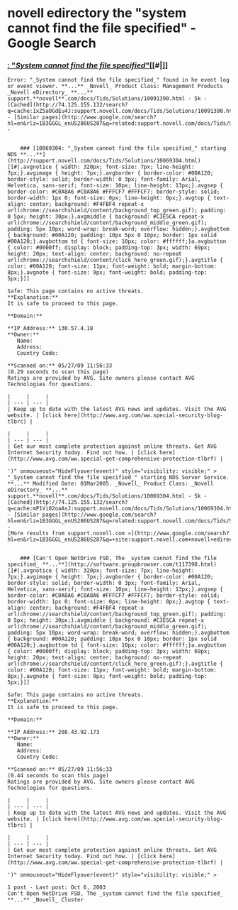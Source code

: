 # novell edirectory the "system cannot find the file specified" - Google Search

### [: "_System cannot find the file specified_"](http://support.novell.com/docs/Tids/Solutions/10091390.html)[[#|]]
	
	Error: "_System cannot find the file specified_" found in he event log or event viewer. **...** _Novell_ Product Class: Management Products _Novell eDirectory_ **...**
	support.**novell**.com/docs/Tids/Solutions/10091390.html - 5k - [Cached](http://74.125.155.132/search?q=cache:1xZ5aOGdEu4J:support.novell.com/docs/Tids/Solutions/10091390.html+novell+edirectory+the+%22system+cannot+find+the+file+specified%22&cd=1&hl=en&ct=clnk&gl=us) - [Similar pages](http://www.google.com/search?hl=en&rlz=1B3GGGL_enUS286US287&q=related:support.novell.com/docs/Tids/Solutions/10091390.html) -
	

		### [10069304: "_System cannot find the file specified_" starting NDS **...**](http://support.novell.com/docs/Tids/Solutions/10069304.html)[[#|.avgnotice { width: 320px; font-size: 7px; line-height: 7px;}.avgimage { height: 7px;}.avgborder { border-color: #00A120; border-style: solid; border-width: 0 3px; font-family: Arial, Helvetica, sans-serif; font-size: 10px; line-height: 13px;}.avgsep { border-color: #C0A8A6 #C0A8A6 #FFFCF7 #FFFCF7; border-style: solid; border-width: 1px 0; font-size: 0px; line-height: 0px;}.avgtop { text-align: center; background: #F4FBF4 repeat-x url(chrome://searchshield/content/background_top_green.gif); padding: 0 5px; height: 30px;}.avgmiddle { background: #C3E5CA repeat-x url(chrome://searchshield/content/background_middle_green.gif); padding: 5px 10px; word-wrap: break-word; overflow: hidden;}.avgbottom { background: #00A120; padding: 10px 5px 0 10px; border: 1px solid #00A120;}.avgbottom td { font-size: 10px; color: #ffffff;}a.avgbutton { color: #0000ff; display: block; padding-top: 3px; width: 69px; height: 20px; text-align: center; background: no-repeat url(chrome://searchshield/content/click_here_green.gif);}.avgtitle { color: #00A120; font-size: 11px; font-weight: bold; margin-bottom: 8px;}.avgnote { font-size: 9px; font-weight: bold; padding-top: 5px;}]]
	
	Safe: This page contains no active threats.
	**Explanation:**
	It is safe to proceed to this page.
	
	**Domain:**
	
	**IP Address:** 130.57.4.18
	**Owner:**
	   Name:
	   Address:
	   Country Code:
	
	**Scanned on:** 05/27/09 11:56:33
	(0.29 seconds to scan this page)
	Ratings are provided by AVG. Site owners please contact AVG Technologies for questions.
	
	|     |     |
	| --- | --- |
	| Keep up to date with the latest AVG news and updates. Visit the AVG website. | [click here](http://www.avg.com/ww.special-security-blog-tlbrc) |
	
	|     |     |
	| --- | --- |
	| Get our most complete protection against online threats. Get AVG Internet Security today. Find out how. | [click here](http://www.avg.com/ww.special-get-comprehensive-protection-tlbrf) |
	
	')" onmouseout="HideFlyover(event)" style="visibility: visible;" >
	"_System cannot find the file specified_" starting NDS Server Service. **...** Modified Date: 01Mar2005. _Novell_ Product Class: _Novell eDirectory_ **...**
	support.**novell**.com/docs/Tids/Solutions/10069304.html - 5k - [Cached](http://74.125.155.132/search?q=cache:mP1Vi02oaAsJ:support.novell.com/docs/Tids/Solutions/10069304.html+novell+edirectory+the+%22system+cannot+find+the+file+specified%22&cd=2&hl=en&ct=clnk&gl=us) - [Similar pages](http://www.google.com/search?hl=en&rlz=1B3GGGL_enUS286US287&q=related:support.novell.com/docs/Tids/Solutions/10069304.html) -
	[More results from support.novell.com »](http://www.google.com/search?hl=en&rlz=1B3GGGL_enUS286US287&q=+site:support.novell.com+novell+edirectory+the+%22system+cannot+find+the+file+specified%22)
	

		### [Can't Open NetDrive FSD, The _system cannot find the file specified_ **...**](http://software.groupbrowser.com/t117398.html)[[#|.avgnotice { width: 320px; font-size: 7px; line-height: 7px;}.avgimage { height: 7px;}.avgborder { border-color: #00A120; border-style: solid; border-width: 0 3px; font-family: Arial, Helvetica, sans-serif; font-size: 10px; line-height: 13px;}.avgsep { border-color: #C0A8A6 #C0A8A6 #FFFCF7 #FFFCF7; border-style: solid; border-width: 1px 0; font-size: 0px; line-height: 0px;}.avgtop { text-align: center; background: #F4FBF4 repeat-x url(chrome://searchshield/content/background_top_green.gif); padding: 0 5px; height: 30px;}.avgmiddle { background: #C3E5CA repeat-x url(chrome://searchshield/content/background_middle_green.gif); padding: 5px 10px; word-wrap: break-word; overflow: hidden;}.avgbottom { background: #00A120; padding: 10px 5px 0 10px; border: 1px solid #00A120;}.avgbottom td { font-size: 10px; color: #ffffff;}a.avgbutton { color: #0000ff; display: block; padding-top: 3px; width: 69px; height: 20px; text-align: center; background: no-repeat url(chrome://searchshield/content/click_here_green.gif);}.avgtitle { color: #00A120; font-size: 11px; font-weight: bold; margin-bottom: 8px;}.avgnote { font-size: 9px; font-weight: bold; padding-top: 5px;}]]
	
	Safe: This page contains no active threats.
	**Explanation:**
	It is safe to proceed to this page.
	
	**Domain:**
	
	**IP Address:** 208.43.92.173
	**Owner:**
	   Name:
	   Address:
	   Country Code:
	
	**Scanned on:** 05/27/09 11:56:33
	(0.44 seconds to scan this page)
	Ratings are provided by AVG. Site owners please contact AVG Technologies for questions.
	
	|     |     |
	| --- | --- |
	| Keep up to date with the latest AVG news and updates. Visit the AVG website. | [click here](http://www.avg.com/ww.special-security-blog-tlbrc) |
	
	|     |     |
	| --- | --- |
	| Get our most complete protection against online threats. Get AVG Internet Security today. Find out how. | [click here](http://www.avg.com/ww.special-get-comprehensive-protection-tlbrf) |
	
	')" onmouseout="HideFlyover(event)" style="visibility: visible;" >
	
	1 post - Last post: Oct 6, 2003
	Can't Open NetDrive FSD, The _system cannot find the file specified_ **...** _Novell_ Cluster
